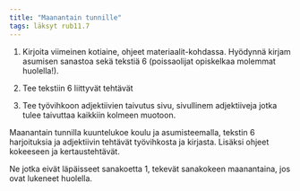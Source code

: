 ```yaml
---
title: "Maanantain tunnille"
tags: läksyt rub11.7
---
```


1. Kirjoita viimeinen kotiaine, ohjeet materiaalit-kohdassa. Hyödynnä kirjam asumisen sanastoa sekä tekstiä 6 (poissaolijat opiskelkaa molemmat huolella!).

2. Tee tekstiin 6 liittyvät tehtävät

3. Tee työvihkoon adjektiivien taivutus sivu, sivullinem adjektiiveja jotka tulee taivuttaa kaikkiin kolmeen muotoon.

Maanantain tunnilla kuuntelukoe koulu ja asumisteemalla, tekstin 6 harjoituksia ja adjektiivin tehtävät työvihkosta ja kirjasta. Lisäksi ohjeet kokeeseen ja kertaustehtävät.

Ne jotka eivät läpäisseet sanakoetta 1, tekevät sanakokeen maanantaina, jos ovat lukeneet huolella.

